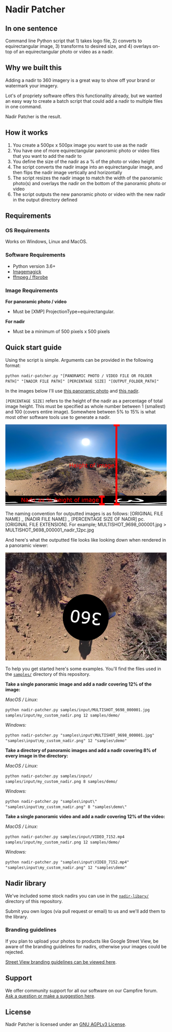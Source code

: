 # Nadir Patcher

## In one sentence

Command line Python script that 1) takes logo file, 2) converts to equirectangular image, 3) transforms to desired size, and 4) overlays on-top of an equirectangular photo or video as a nadir.

## Why we built this

Adding a nadir to 360 imagery is a great way to show off your brand or watermark your imagery.

Lot's of propriety software offers this functionality already, but we wanted an easy way to create a batch script that could add a nadir to multiple files in one command.

Nadir Patcher is the result. 

## How it works

1. You create a 500px x 500px image you want to use as the nadir
2. You have one of more equirectangular panoramic photo or video files that you want to add the nadir to
3. You define the size of the nadir as a % of the photo or video height
4. The script converts the nadir image into an equirectangular image, and then flips the nadir image vertically and horizontally 
5. The script resizes the nadir image to match the width of the panoramic photo(s) and overlays the nadir on the bottom of the panoramic photo or video
6. The script outputs the new panoramic photo or video with the new nadir in the output directory defined

## Requirements

### OS Requirements

Works on Windows, Linux and MacOS.

### Software Requirements

* Python version 3.6+
* [Imagemagick](https://imagemagick.org/script/download.php)
* [ffmpeg / ffprobe](https://www.ffmpeg.org/download.html)

### Image Requirements

**For panoramic photo / video**

* Must be [XMP] ProjectionType=equirectangular. 

**For nadir**

* Must be a minimum of 500 pixels x 500 pixels

## Quick start guide

Using the script is simple. Arguments can be provided in the following format:

`python nadir-patcher.py "[PANORAMIC PHOTO / VIDEO FILE OR FOLDER PATH]" "[NADIR FILE PATH]" [PERCENTAGE SIZE] "[OUTPUT_FOLDER_PATH]"`

In the images below I'll use [this panoramic photo](samples/input/MULTISHOT_9698_000001.jpg) and [this nadir](samples/input/my_custom_nadir.png).

`[PERCENTAGE SIZE]` refers to the height of the nadir as a percentage of total image height. This must be specified as whole number between 1 (smallest) and 100 (covers entire image). Somewhere between 5% to 15% is what most other software tools use to generate a nadir.

![Nadir as percentage of panoramic image height](/example-nadir-percentage-of-pano.jpg)

The naming convention for outputted images is as follows: [ORIGINAL FILE NAME] _ [NADIR FILE NAME] _ [PERCENTAGE SIZE OF NADIR] pc. [ORIGINAL FILE EXTENSION]. For example; MULTISHOT_9698_000001.jpg > MULTISHOT_9698_000001_nadir_12pc.jpg

And here's what the outputted file looks like looking down when rendered in a panoramic viewer:

![Example cropped output from Nadir Patcher](/example-nadir-pano-result.jpg)

To help you get started here's some examples. You'll find the files used in the [`samples/`](/samples) directory of this repository.

**Take a single panoramic image and add a nadir covering 12% of the image:**

_MacOS / Linux:_

`python nadir-patcher.py samples/input/MULTISHOT_9698_000001.jpg samples/input/my_custom_nadir.png 12 samples/demo/`

_Windows:_

`python nadir-patcher.py "samples\input\MULTISHOT_9698_000001.jpg" "samples\input\my_custom_nadir.png" 12 "samples\demo"`

**Take a directory of panoramic images and add a nadir covering 8% of every image in the directory:**

_MacOS / Linux:_

`python nadir-patcher.py samples/input/ samples/input/my_custom_nadir.png 8 samples/demo/`

_Windows:_

`python nadir-patcher.py "samples\input\" "samples\input\my_custom_nadir.png" 8 "samples\demo\"`

**Take a single panoramic video and add a nadir covering 12% of the video:**

_MacOS / Linux:_

`python nadir-patcher.py samples/input/VIDEO_7152.mp4 samples/input/my_custom_nadir.png 12 samples/demo/`

_Windows:_

`python nadir-patcher.py "samples\input\VIDEO_7152.mp4" "samples\input\my_custom_nadir.png" 12 "samples\demo"`


## Nadir library

We've included some stock nadirs you can use in the [`nadir-libary/`](/nadir-library) directory of this repository.

Submit you own logos (via pull request or email) to us and we'll add them to the library.

### Branding guidelines

If you plan to upload your photos to products like Google Street View, be aware of the branding guidelines for nadirs, otherwise your images could be rejected.

[Street View branding guidelines can be viewed here](https://www.google.co.uk/streetview/sales/).

## Support 

We offer community support for all our software on our Campfire forum. [Ask a question or make a suggestion here](https://campfire.trekview.org/c/support/8).

## License

Nadir Patcher is licensed under an [GNU AGPLv3 License](https://github.com/trek-view/nadir-patcher/blob/master/LICENSE.txt).